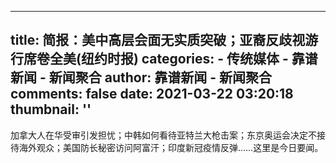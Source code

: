 
---
title: 简报：美中高层会面无实质突破；亚裔反歧视游行席卷全美(纽约时报)
categories: 
    - 传统媒体
    - 靠谱新闻 - 新闻聚合
author: 靠谱新闻 - 新闻聚合
comments: false
date: 2021-03-22 03:20:18
thumbnail: ''
---

<div>   
加拿大人在华受审引发担忧；中韩如何看待亚特兰大枪击案；东京奥运会决定不接待海外观众；美国防长秘密访问阿富汗；印度新冠疫情反弹……这里是今日要闻。  
</div>
            